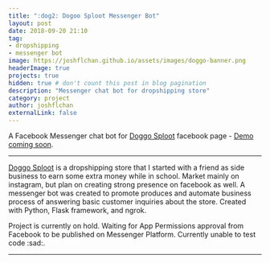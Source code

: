 ```yaml
---
title: ":dog2: Dogoo Sploot Messenger Bot"
layout: post
date: 2018-09-20 21:10
tag: 
- dropshipping
- messenger bot
image: https://joshflchan.github.io/assets/images/doggo-banner.png
headerImage: true
projects: true
hidden: true # don't count this post in blog pagination
description: "Messenger chat bot for dropshipping store"
category: project
author: joshflchan
externalLink: false
---
```


<!---![Screenshot](https://raw.githubusercontent.com/joshflchan/joshflchan.github.io/master/assets/images/vrEMDR.PNG)--->

A Facebook Messenger chat bot for [Doggo Sploot](https://www.facebook.com/DOGGOSPLOOT/) facebook page - [Demo coming soon](https://joshflchan.github.io/projects/coming-soon).

---

[Doggo Sploot](https://www.instagram.com/doggo.sploot/) is a dropshipping store that I started with a friend as side business to earn some extra money while in school. Market mainly on instagram, but plan on creating strong presence on facebook as well. A messenger bot was created to promote produces and automate business process of answering basic customer inquiries about the store. Created with Python, Flask framework, and ngrok. 

Project is currently on hold. Waiting for App Permissions approval from Facebook to be published on Messenger Platform. Currently unable to test code :sad:. 

---


